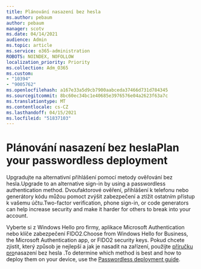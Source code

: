 ```yaml
---
title: Plánování nasazení bez hesla
ms.author: pebaum
author: pebaum
manager: scotv
ms.date: 04/14/2021
audience: Admin
ms.topic: article
ms.service: o365-administration
ROBOTS: NOINDEX, NOFOLLOW
localization_priority: Priority
ms.collection: Adm_O365
ms.custom:
- "10394"
- "9005762"
ms.openlocfilehash: a167e33a5d9cb7900aabceda37466d731d784345
ms.sourcegitcommit: 8bc60ec34bc1e40685e3976576e04a2623f63a7c
ms.translationtype: MT
ms.contentlocale: cs-CZ
ms.lasthandoff: 04/15/2021
ms.locfileid: "51837103"
---
```

# <a name="plan-your-passwordless-deployment"></a><span data-ttu-id="b9c92-102">Plánování nasazení bez hesla</span><span class="sxs-lookup"><span data-stu-id="b9c92-102">Plan your passwordless deployment</span></span>

<span data-ttu-id="b9c92-103">Upgradujte na alternativní přihlášení pomocí metody ověřování bez hesla.</span><span class="sxs-lookup"><span data-stu-id="b9c92-103">Upgrade to an alternative sign-in by using a passwordless authentication method.</span></span> <span data-ttu-id="b9c92-104">Dvoufaktorové ověření, přihlášení k telefonu nebo generátory kódu můžou pomoct zvýšit zabezpečení a ztížit ostatním přístup k vašemu účtu.</span><span class="sxs-lookup"><span data-stu-id="b9c92-104">Two-factor verification, phone sign-in, or code generators can help increase security and make it harder for others to break into your account.</span></span> 

<span data-ttu-id="b9c92-105">Vyberte si z Windows Hello pro firmy, aplikace Microsoft Authentication nebo klíče zabezpečení FIDO2.</span><span class="sxs-lookup"><span data-stu-id="b9c92-105">Choose from Windows Hello for Business, the Microsoft Authentication app, or FIDO2 security keys.</span></span> <span data-ttu-id="b9c92-106">Pokud chcete zjistit, který způsob je nejlepší a jak je nasadit na zařízení, použijte [příručku pro](https://admin.microsoft.com/adminportal/home?#/modernonboarding/passwordlesssetup)nasazení bez hesla .</span><span class="sxs-lookup"><span data-stu-id="b9c92-106">To determine which method is best and how to deploy them on your device, use the [Passwordless deployment guide](https://admin.microsoft.com/adminportal/home?#/modernonboarding/passwordlesssetup).</span></span> 

